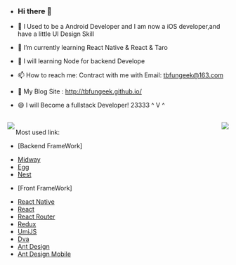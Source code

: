 - ### Hi there 👋

- 🔭 I Used to be a Android Developer and I am now a iOS developer,and have a little UI Design Skill
- 🌱 I’m currently learning React Native & React & Taro
- 👯 I will learning Node for backend Develope
- 📫 How to reach me: Contract with me with Email: tbfungeek@163.com
- 👋 My Blog Site : http://tbfungeek.github.io/
- 😄 I will Become a fullstack Developer! 23333 ^ V ^

<br/>

<img align="left" src="https://github-readme-stats.vercel.app/api?username=tbfungeek&show_icons=true" />

<img align="right" src="https://github-readme-stats.vercel.app/api/top-langs/?username=tbfungeek&hide=html&count_private=true&show_icons=true" />


Most used link:

* [Backend FrameWork]

- [Midway](https://midwayjs.org/midway/)
- [Egg](https://eggjs.org/zh-cn/)
- [Nest](https://nestjs.com/)

* [Front FrameWork]

- [React Native](https://reactnative.cn/)
- [React](https://zh-hans.reactjs.org/)
- [React Router](https://reactrouter.com/)
- [Redux](https://redux.js.org/)
- [UmiJS](https://umijs.org/zh-CN)
- [Dva](https://dvajs.com/)
- [Ant Design](https://ant.design/index-cn)
- [Ant Design Mobile](https://mobile.ant.design/index-cn)
